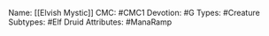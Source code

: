 Name: [[Elvish Mystic]]
CMC: #CMC1
Devotion: #G 
Types: #Creature
Subtypes: #Elf Druid
Attributes: #ManaRamp 